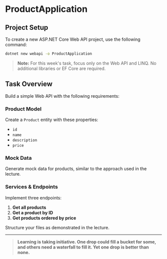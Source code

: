 # ProductApplication

## Project Setup

To create a new ASP.NET Core Web API project, use the following command:

```bash
dotnet new webapi -o ProductApplication
```

> **Note:** For this week's task, focus only on the Web API and LINQ. No additional libraries or EF Core are required.

## Task Overview

Build a simple Web API with the following requirements:

### Product Model

Create a `Product` entity with these properties:

- `id`
- `name`
- `description`
- `price`

### Mock Data

Generate mock data for products, similar to the approach used in the lecture.

### Services & Endpoints

Implement three endpoints:

1. **Get all products**
2. **Get a product by ID**
3. **Get products ordered by price**

Structure your files as demonstrated in the lecture.

---

> **Learning is taking initiative. One drop could fill a bucket for some, and others need a waterfall to fill it. Yet one drop is better than none.**
